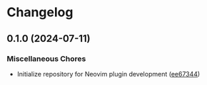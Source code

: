 # Changelog

## 0.1.0 (2024-07-11)


### Miscellaneous Chores

* Initialize repository for Neovim plugin development ([ee67344](https://github.com/idanarye/nvim-compoext/commit/ee673440b93de91cc00e6aa1e8195a5eb98c9ebc))
